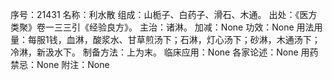 序号：21431
名称：利水散
组成：山栀子、白药子、滑石、木通。
出处：《医方类聚》卷一三三引《经验良方》。
主治：诸淋。
加减：None
功效：None
用法用量：每服1钱，血淋，酸浆水、甘草煎汤下；石淋，灯心汤下；砂淋，木通汤下；冷淋，新汲水下。
制备方法：上为末。
临床应用：None
各家论述：None
用药禁忌：None
附注：None
